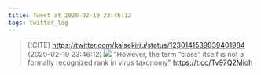 ```yaml
---
title: Tweet at 2020-02-19 23:46:12
tags: twitter_log
---
```


> [!CITE] https://twitter.com/kaisekiriu/status/1230141539839401984 (2020-02-19 23:46:12)
> ![](https://twitter.com/kaisekiriu/status/1230141539839401984)
> "However, the term “class” itself is not a formally recognized rank in virus taxonomy"
> https://t.co/Tv97Q2Mioh
